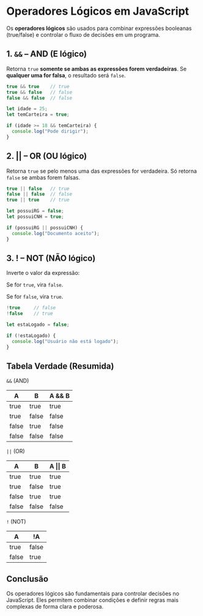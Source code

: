 # Operadores Lógicos em JavaScript

Os **operadores lógicos** são usados para combinar expressões booleanas (true/false) e controlar o fluxo de decisões em um programa.

## 1. `&&` – AND (E lógico)

Retorna `true` **somente se ambas as expressões forem verdadeiras**. Se **qualquer uma for falsa**, o resultado será `false`.

```javascript
true && true    // true
true && false   // false
false && false  // false

let idade = 25;
let temCarteira = true;

if (idade >= 18 && temCarteira) {
  console.log("Pode dirigir");
}
```

## 2. || – OR (OU lógico)

Retorna `true` se pelo menos uma das expressões for verdadeira. Só retorna `false` se ambas forem falsas.
```javascript
true || false   // true
false || false  // false
true || true    // true

let possuiRG = false;
let possuiCNH = true;

if (possuiRG || possuiCNH) {
  console.log("Documento aceito");
}
```

## 3. ! – NOT (NÃO lógico)

Inverte o valor da expressão:

Se for `true`, vira `false`.

Se for `false`, vira `true`.

```javascript
!true     // false
!false    // true

let estaLogado = false;

if (!estaLogado) {
  console.log("Usuário não está logado");
}
```
## Tabela Verdade (Resumida)

`&&` (AND)

| A     | B     | A && B |
| ----- | ----- | ------ |
| true  | true  | true   |
| true  | false | false  |
| false | true  | false  |
| false | false | false  |

`||` (OR)

| A     | B     | A \|\| B |
| ----- | ----- | -------- |
| true  | true  | true     |
| true  | false | true     |
| false | true  | true     |
| false | false | false    |


`!` (NOT)

| A     | !A    |
| ----- | ----- |
| true  | false |
| false | true  |

## Conclusão
Os operadores lógicos são fundamentais para controlar decisões no JavaScript. 
Eles permitem combinar condições e definir regras mais complexas de forma clara e poderosa.
